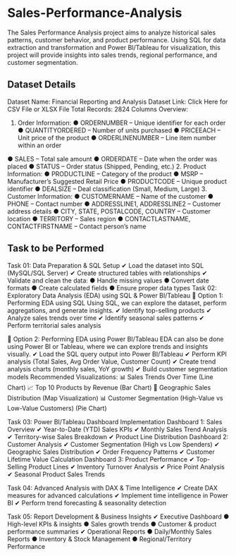 # Sales-Performance-Analysis
The Sales Performance Analysis project aims to analyze historical sales patterns, customer behavior, and product performance. Using SQL for data extraction and transformation and Power BI/Tableau for visualization, this project will provide insights into sales trends, regional performance, and customer segmentation.
## Dataset Details
Dataset Name: Financial Reporting and Analysis
Dataset Link: Click Here for CSV File or XLSX File
Total Records: 2824
Columns Overview:
1. Order Information:
● ORDERNUMBER – Unique identifier for each order
● QUANTITYORDERED – Number of units purchased
● PRICEEACH – Unit price of the product
● ORDERLINENUMBER – Line item number within an order

● SALES – Total sale amount
● ORDERDATE – Date when the order was placed
● STATUS – Order status (Shipped, Pending, etc.)
2. Product Information:
● PRODUCTLINE – Category of the product
● MSRP – Manufacturer’s Suggested Retail Price
● PRODUCTCODE – Unique product identifier
● DEALSIZE – Deal classification (Small, Medium, Large)
3. Customer Information:
● CUSTOMERNAME – Name of the customer
● PHONE – Contact number
● ADDRESSLINE1, ADDRESSLINE2 – Customer address details
● CITY, STATE, POSTALCODE, COUNTRY – Customer location
● TERRITORY – Sales region
● CONTACTLASTNAME, CONTACTFIRSTNAME – Contact person’s name

## Task to be Performed
Task 01: Data Preparation & SQL Setup
✔ Load the dataset into SQL (MySQL/SQL Server)
✔ Create structured tables with relationships
✔ Validate and clean the data:
● Handle missing values
● Convert date formats
● Create calculated fields
● Ensure proper data types
Task 02: Exploratory Data Analysis (EDA) using SQL & Power BI/Tableau
📌 Option 1: Performing EDA using SQL
Using SQL, we can explore the dataset, perform aggregations, and generate insights.
✔ Identify top-selling products
✔ Analyze sales trends over time
✔ Identify seasonal sales patterns
✔ Perform territorial sales analysis

📌 Option 2: Performing EDA using Power BI/Tableau
EDA can also be done using Power BI or Tableau, where we can explore trends and insights
visually.
✔ Load the SQL query output into Power BI/Tableau
✔ Perform KPI analysis (Total Sales, Avg Order Value, Customer Count)
✔ Create trend analysis charts (monthly sales, YoY growth)
✔ Build customer segmentation models
Recommended Visualizations:
📊 Sales Trends Over Time (Line Chart)
📈 Top 10 Products by Revenue (Bar Chart)
📍 Geographic Sales Distribution (Map Visualization)
📊 Customer Segmentation (High-Value vs Low-Value Customers) (Pie Chart)

Task 03: Power BI/Tableau Dashboard Implementation
Dashboard 1: Sales Overview
✔ Year-to-Date (YTD) Sales KPIs
✔ Monthly Sales Trend Analysis
✔ Territory-wise Sales Breakdown
✔ Product Line Distribution
Dashboard 2: Customer Analysis
✔ Customer Segmentation (High vs Low Spenders)
✔ Geographic Sales Distribution
✔ Order Frequency Patterns
✔ Customer Lifetime Value Calculation
Dashboard 3: Product Performance
✔ Top-Selling Product Lines
✔ Inventory Turnover Analysis
✔ Price Point Analysis
✔ Seasonal Product Sales Trends

Task 04: Advanced Analysis with DAX & Time Intelligence
✔ Create DAX measures for advanced calculations
✔ Implement time intelligence in Power BI
✔ Perform trend forecasting & seasonality detection

Task 05: Report Development & Business Insights
✔ Executive Dashboard
● High-level KPIs & insights
● Sales growth trends
● Customer & product performance summaries
✔ Operational Reports
● Daily/Monthly Sales Reports
● Inventory & Stock Management
● Regional/Territory Performance

